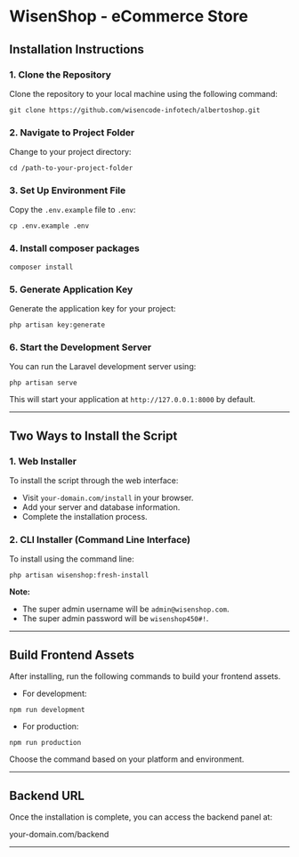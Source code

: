 # WisenShop - eCommerce Store

## Installation Instructions

### 1. Clone the Repository

Clone the repository to your local machine using the following command:

```git clone https://github.com/wisencode-infotech/albertoshop.git```

### 2. Navigate to Project Folder

Change to your project directory:

```cd /path-to-your-project-folder```

### 3. Set Up Environment File

Copy the `.env.example` file to `.env`:

```cp .env.example .env```

### 4. Install composer packages

```composer install```

### 5. Generate Application Key

Generate the application key for your project:

```php artisan key:generate```

### 6. Start the Development Server

You can run the Laravel development server using:

```php artisan serve```

This will start your application at `http://127.0.0.1:8000` by default.

---

## Two Ways to Install the Script

### 1. Web Installer

To install the script through the web interface:

- Visit `your-domain.com/install` in your browser.
- Add your server and database information.
- Complete the installation process.

### 2. CLI Installer (Command Line Interface)

To install using the command line:

```php artisan wisenshop:fresh-install```

**Note:**
- The super admin username will be `admin@wisenshop.com`.
- The super admin password will be `wisenshop450#!`.

---

## Build Frontend Assets

After installing, run the following commands to build your frontend assets.

- For development:

```npm run development```

- For production:

```npm run production```

Choose the command based on your platform and environment.

---

## Backend URL

Once the installation is complete, you can access the backend panel at:

your-domain.com/backend

---